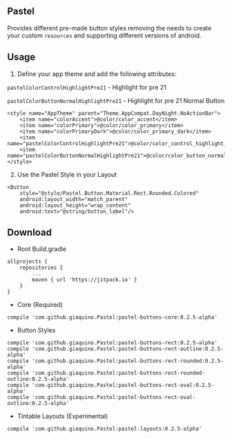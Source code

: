 ## Pastel

Provides different pre-made button styles removing the needs to create your custom `resources` and supporting different versions of android.

## Usage

1. Define your app theme and add the following attributes:

`pastelColorControlHighlightPre21` - Highlight for pre 21

`pastelColorButtonNormalHighlightPre21` - Highlight for pre 21 Normal Button

```
<style name="AppTheme" parent="Theme.AppCompat.DayNight.NoActionBar">
    <item name="colorAccent">@color/color_accent</item>
    <item name="colorPrimary">@color/color_primary</item>
    <item name="colorPrimaryDark">@color/color_primary_dark</item>
    <item name="pastelColorControlHighlightPre21">@color/color_control_highlight_pre21</item>
    <item name="pastelColorButtonNormalHighlightPre21">@color/color_button_normal_Highlight_pre21</item>
</style>
```

2. Use the Pastel Style in your Layout

```
<Button
    style="@style/Pastel.Button.Material.Rect.Rounded.Colored"
    android:layout_width="match_parent"
    android:layout_height="wrap_content"
    android:text="@string/button_label"/>
```

## Download

* Root Build.gradle
```
allprojects {
    repositories {
        ...
	    maven { url 'https://jitpack.io' }
	}
}
```

* Core (Required)
```
compile 'com.github.giaquino.Pastel:pastel-buttons-core:0.2.5-alpha'
```

* Button Styles
```
compile 'com.github.giaquino.Pastel:pastel-buttons-rect:0.2.5-alpha'
compile 'com.github.giaquino.Pastel:pastel-buttons-rect-outline:0.2.5-alpha'
compile 'com.github.giaquino.Pastel:pastel-buttons-rect-rounded:0.2.5-alpha'
compile 'com.github.giaquino.Pastel:pastel-buttons-rect-rounded-outline:0.2.5-alpha'
compile 'com.github.giaquino.Pastel:pastel-buttons-rect-oval:0.2.5-alpha'
compile 'com.github.giaquino.Pastel:pastel-buttons-rect-oval-outline:0.2.5-alpha'
```

* Tintable Layouts (Experimental)
```
compile 'com.github.giaquino.Pastel:pastel-layouts:0.2.5-alpha'
```
